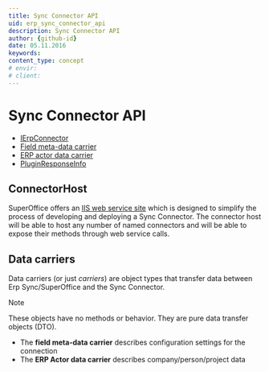 ```yaml
---
title: Sync Connector API
uid: erp_sync_connector_api
description: Sync Connector API
author: {github-id}
date: 05.11.2016
keywords:
content_type: concept
# envir:
# client:
---
```


# Sync Connector API

* [IErpConnector][2]
* [Field meta-data carrier][3]
* [ERP actor data carrier][4]
* [PluginResponseInfo][5]

## ConnectorHost

SuperOffice offers an [IIS web service site][1] which is designed to simplify the process of developing and deploying a Sync Connector. The connector host will be able to host any number of named connectors and will be able to expose their methods through web service calls.

## Data carriers

Data carriers (or just *carriers*) are object types that transfer data between Erp Sync/SuperOffice and the Sync Connector.

> [!NOTE]
> These objects have no methods or behavior. They are pure data transfer objects (DTO).

* The **field meta-data carrier** describes configuration settings for the connection
* The **ERP Actor data carrier** describes company/person/project data

<!-- Referenced links -->
[1]: ../architecture/wcf-host.md
[2]: ierpconnector.md
[3]: field-meta-data-carrier.md
[4]: erp-actor-carrier.md
[5]: pluginresponseinfo.md
